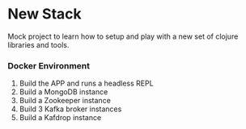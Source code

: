 # New Stack


Mock project to learn how to setup and play with a new set of clojure
libraries and tools.

### Docker Environment

1. Build the APP and runs a headless REPL
2. Build a MongoDB instance
3. Build a Zookeeper instance
4. Build 3 Kafka broker instances
5. Build a Kafdrop instance

